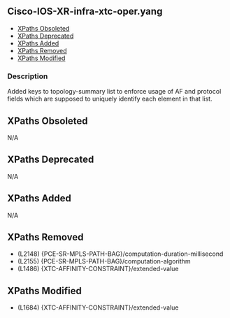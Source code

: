 ## Cisco-IOS-XR-infra-xtc-oper.yang

- [XPaths Obsoleted](#xpaths-obsoleted)
- [XPaths Deprecated](#xpaths-deprecated)
- [XPaths Added](#xpaths-added)
- [XPaths Removed](#xpaths-removed)
- [XPaths Modified](#xpaths-modified)

### Description

Added keys to topology-summary list to enforce usage of AF and protocol fields which are supposed to uniquely identify each element in that list.

## XPaths Obsoleted

N/A

## XPaths Deprecated

N/A

## XPaths Added

N/A

## XPaths Removed

- (L2148)	{PCE-SR-MPLS-PATH-BAG}/computation-duration-millisecond
- (L2155)	{PCE-SR-MPLS-PATH-BAG}/computation-algorithm
- (L1486)	{XTC-AFFINITY-CONSTRAINT}/extended-value

## XPaths Modified

- (L1684)	{XTC-AFFINITY-CONSTRAINT}/extended-value

